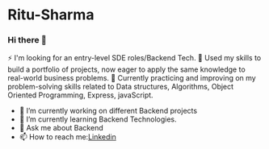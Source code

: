 # Ritu-Sharma
### Hi there 👋
⚡ I'm looking for an entry-level SDE roles/Backend Tech.
🌱 Used my skills to build a portfolio of projects, now eager to apply the same knowledge to real-world business problems.
🔭 Currently practicing and improving on my problem-solving skills related to Data structures, Algorithms, Object Oriented Programming, Express, javaScript.
- 🔭 I’m currently working on different Backend projects
- 🌱 I’m currently learning Backend Technologies.
- 💬 Ask me about  Backend
- 📫 How to reach me:[Linkedin](https://www.linkedin.com/in/ritu-sharma-7a4836185)
